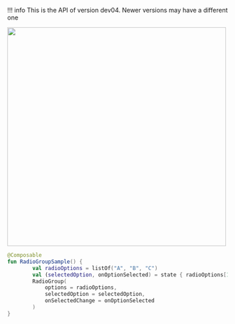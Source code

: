 !!! info
    This is the API of version dev04. Newer versions may have a different one

<p align="left">
  <img src ="../../images/RadioGroupExample.png" height=500 />
</p>

```kotlin
@Composable
fun RadioGroupSample() {
        val radioOptions = listOf("A", "B", "C")
        val (selectedOption, onOptionSelected) = state { radioOptions[1] }
        RadioGroup(
            options = radioOptions,
            selectedOption = selectedOption,
            onSelectedChange = onOptionSelected
        )
}
```

